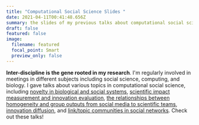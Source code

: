 ```yaml
---
title: "Computational Social Science Slides "
date: 2021-04-11T00:41:48.656Z
summary: the slides of my previous talks about computational social science.
draft: false
featured: false
image:
  filename: featured
  focal_point: Smart
  preview_only: false
---
```

**Inter-discipline is the gene rooted in my research**. I'm regularly involved in meetings in different subjects including social science, computing, and biology. I gave talks about various topics in computational social science, including [novelty in biological and social systems](https://www.dropbox.com/s/ojm9fumg4x9jx6q/novelty.pdf?dl=0), [scientific impact measurement and innovation evaluation](https://www.dropbox.com/s/vk6l22ocikgu5n6/honglin_bao.pptx?dl=0), [the relationships between homogeneity and group outputs from social media to scientific teams](https://www.dropbox.com/s/wk23ilkyeucips1/presentation_bao.pptx?dl=0), [innovation diffusion](https://www.dropbox.com/s/ypf0j2p3q3y4p39/diffusion_honglin.pptx?dl=0), and [link/topic communities in social networks](https://www.dropbox.com/s/qc62kegi5iqdso2/Presentationbao.pptx?dl=0). Check out these talks!
